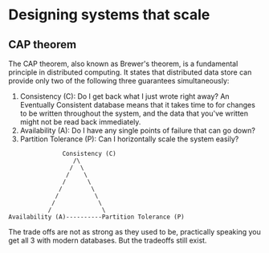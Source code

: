 # Designing systems that scale

## CAP theorem

The CAP theorem, also known as Brewer's theorem, is a fundamental principle in distributed computing. It states that distributed data store can provide only two of the following three guarantees simultaneously:

1. Consistency (C): Do I get back what I just wrote right away? An Eventually Consistent database means that it takes time to for changes to be written throughout the system, and the data that you've written might not be read back immediately.
2. Availability (A): Do I have any single points of failure that can go down?
3. Partition Tolerance (P): Can I horizontally scale the system easily?

```
               Consistency (C)
                  /\
                 /  \
                /    \
               /      \
              /        \
             /          \
            /            \
           /              \
Availability (A)----------Partition Tolerance (P)
```

The trade offs are not as strong as they used to be, practically speaking you get all 3 with modern databases. But the tradeoffs still exist.